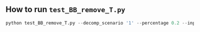 ## How to run `test_BB_remove_T.py`

```python
python test_BB_remove_T.py --decomp_scenario '1' --percentage 0.2 --inplace True --repetitions 10000 --save_dir results
```
